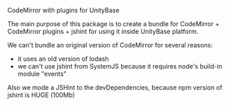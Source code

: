 CodeMirror with plugins for UnityBase

The main purpose of this package is to create a bundle for CodeMirror +
CodeMirror plugins + jshint for using it inside UnityBase platform.

We can't  bundle an original version of CodeMirror for several reasons:

 - it uses an old version of lodash
 - we can't use jshint from SystemJS because it requires node's build-in
 module "events"

Also we mode a JSHint to the devDependencies, because npm version of jshint is HUGE (100Mb)

